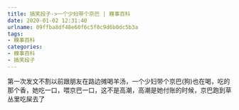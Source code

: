 ```yaml
---
title: 搞笑段子->一个少妇带个京巴 | 糗事百科
date: 2020-01-02 12:31:40
urlname: 09ffba8df48e60f6c5f0c9d6b0dc5b3a
tags: 
- 糗事百科
categories:
- 糗事百科
- 搞笑段子
---
```

第一次发文不割以前跟朋友在路边摊喝羊汤，一个少妇带个京巴(狗)也在喝，吃的那个香，她吃一口，喂京巴一口，这不是高潮，高潮是她付账的时候，京巴跑到草丛里吃屎去了


